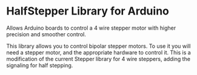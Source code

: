 # HalfStepper Library for Arduino

Allows Arduino boards to control a 4 wire stepper motor with higher precision and smoother control.

This library allows you to control bipolar stepper motors. To use it you will need a stepper motor, and the appropriate hardware to control it. This is a modification of the current Stepper library for 4 wire steppers, adding the signaling for half stepping.